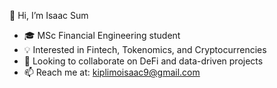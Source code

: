 👋 Hi, I’m Isaac Sum  
- 🎓 MSc Financial Engineering student  
- 💡 Interested in Fintech, Tokenomics, and Cryptocurrencies  
- 🤝 Looking to collaborate on DeFi and data-driven projects  
- 📫 Reach me at: kiplimoisaac9@gmail.com  


<!---
Isaacsum/Isaacsum is a ✨ special ✨ repository because its `README.md` (this file) appears on your GitHub profile.
You can click the Preview link to take a look at your changes.
--->
